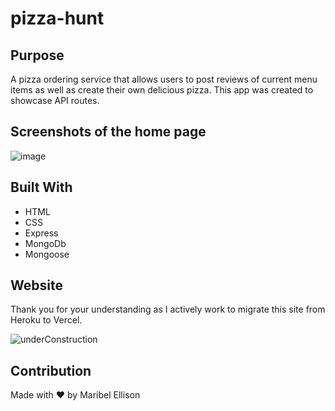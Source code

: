# pizza-hunt

## Purpose
A pizza ordering service that allows users to post reviews of current menu items as well as create their own delicious pizza. This app was created to showcase API routes.

## Screenshots of the home page
![image](https://github.com/Mellison8186/pizza-hunt/assets/77599753/749fb6ab-0e1f-4d96-87b1-311ae21dd543)

## Built With
* HTML
* CSS
* Express
* MongoDb
* Mongoose

## Website
Thank you for your understanding as I actively work to migrate this site from Heroku to Vercel. 

![underConstruction](https://github.com/Mellison8186/tech-blog/assets/77599753/ed3284dc-8543-4b6f-a36a-438dce8f4cf8)

## Contribution
Made with ❤️ by Maribel Ellison